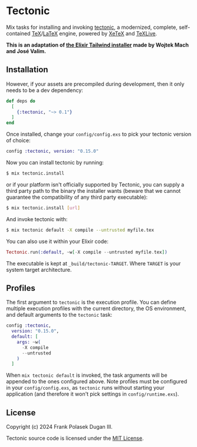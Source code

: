 # Tectonic

Mix tasks for installing and invoking [tectonic](https://tectonic-typesetting.github.io/), a modernized, complete, self-contained
[TeX](https://en.wikipedia.org/wiki/TeX)/[LaTeX](https://www.latex-project.org/)
engine, powered by [XeTeX](http://xetex.sourceforge.net/) and
[TeXLive](https://www.tug.org/texlive/).

**This is an adaptation of [the Elixir Tailwind installer](https://github.com/phoenixframework/tailwind) made by Wojtek Mach and José Valim.**

## Installation

However, if your assets are precompiled during development,
then it only needs to be a dev dependency:

```elixir
def deps do
  [
    {:tectonic, "~> 0.1"}
  ]
end
```

Once installed, change your `config/config.exs` to pick your
tectonic version of choice:

```elixir
config :tectonic, version: "0.15.0"
```

Now you can install tectonic by running:

```bash
$ mix tectonic.install
```

or if your platform isn't officially supported by Tectonic,
you can supply a third party path to the binary the installer wants
(beware that we cannot guarantee the compatibility of any third party executable):

```bash
$ mix tectonic.install [url]
```

And invoke tectonic with:

```bash
$ mix tectonic default -X compile --untrusted myfile.tex
```

You can also use it within your Elixir code:

```elixir
Tectonic.run(:default, ~w[-X compile --untrusted myfile.tex])
```

The executable is kept at `_build/tectonic-TARGET`.
Where `TARGET` is your system target architecture.

## Profiles

The first argument to `tectonic` is the execution profile.
You can define multiple execution profiles with the current
directory, the OS environment, and default arguments to the
`tectonic` task:

```elixir
config :tectonic,
  version: "0.15.0",
  default: [
    args: ~w(
      -X compile
      --untrusted
    )
  ]
```

When `mix tectonic default` is invoked, the task arguments will be appended
to the ones configured above. Note profiles must be configured in your
`config/config.exs`, as `tectonic` runs without starting your application
(and therefore it won't pick settings in `config/runtime.exs`).

## License

Copyright (c) 2024 Frank Polasek Dugan III.

Tectonic source code is licensed under the [MIT License](LICENSE.md).
